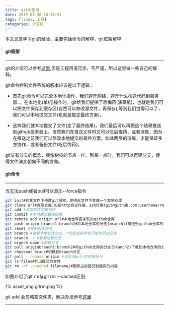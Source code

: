 ```yaml
---
title: git的使用
date: 2019-01-30 18:40:51
tags: [linux, 工具]
categories: 计算机
---
```


本文记录学习git的经验，主要包括命令的解释，git框架解释

<!--more-->

#### git框架

---

git的介绍可以参考[这里](https://baike.baidu.com/item/GIT/12647237?fr=aladdin),但是工程用语冗余，不严谨，所以这里做一些自己的解释。

git命令控制文件系统的版本应该是以下逻辑：

* 首先git命令可以完全本地化操作，我们避开网络，避开什么推送代码到服务器..。在本地化(单机)操作时，git给我们提供了后悔药(演草纸)，也就是我们可以把文件保存到缓存区(自然可以修改源文件，再保存),等到我们觉得可以了，我们可以本地提交文件(也就是敲定最终方案)。

* 这样我们就本地提交了文件(定了最终结果)，我们最后可以再把这个结果推送到github服务器上。当然我们在推送文件时又可以吃后悔药，或者演练，因为在推送之前我们可以修改本地提交的最终方案。如此两层的演练，才能保证多方协作，或者备份文件(吃后悔药)。

git又有分支的概念，就像树枝的节点一样。到某一点时，我们可以再建分支，使得文件演变朝向不同的方向。

#### git命令

---

当无法push或者pull可以添加\-\-force指令

``` bash
git init#在某文件下搭建git框架，使得此文件下变成一个本地仓库
git clone url#克隆仓库,包括http协议传输，ssh传输(git@github.com:username/repository.git)
git add #添加文件到缓存区
git commit #本地提交最终结果
git remote add origin url#本地仓库要关联的github仓库
git push origin branch1:branch2#将本地仓库的分支(branch1)推送到github仓库的分支(branch2),你可以添加--force
git reset #控制版本命令
git branch #查看本地仓库分支，*代表当前命令行操作所在分支
git branch -r #查看远程分支
git branch name #创建分支
git pull originbranch1:branch2#将github仓库的分支(branch2)下载到本地仓库的分支(branch1)
git checkout branc#切换到branch分支
git pull --rebase origin #当无法pull的时候执行
git ls-files#列出提交的文件
git rm -rf --cached filename/#删除之前提交到缓存的内容
```

如图介绍了git rm与git rm --cached区别:

{% asset_img gitrm.png %}

git add 会忽略空文件夹，解决办法参考[这里](https://blog.csdn.net/fengchao2016/article/details/52769151)

---